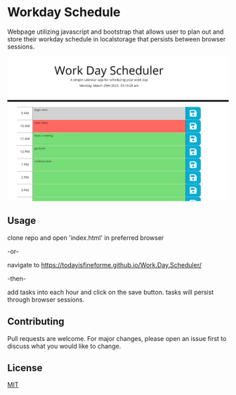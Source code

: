 # Workday Schedule

Webpage utilizing javascript and bootstrap that allows user to plan out and store their workday schedule in localstorage that persists between browser sessions.

![schedule screenshot](./Assets/main_sc.jpg)

## Usage

clone repo and open 'index.html' in preferred browser

-or-

navigate to https://todayisfineforme.github.io/Work.Day.Scheduler/

-then-

add tasks into each hour and click on the save button. tasks will persist through browser sessions.

## Contributing

Pull requests are welcome. For major changes, please open an issue first to discuss what you would like to change.


## License

[MIT](https://choosealicense.com/licenses/mit/)
